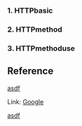 ### 1. HTTPbasic
### 2. HTTPmethod
### 3. HTTPmethoduse


## Reference
[asdf][httpwebbasiclink]

[httpwebbasiclink]: https://www.inflearn.com/course/http-%EC%9B%B9-%EB%84%A4%ED%8A%B8%EC%9B%8C%ED%81%AC/dashboard

Link: [Google][googlelink]

[googlelink]: https://google.com "Go google"



[asdf][httpwebbasiclink]

[httpwebbasiclink]: https://google.com "Go google"
